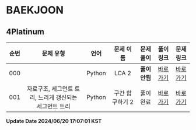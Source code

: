 # BAEKJOON

## 4Platinum

| 순번 | 문제 유형 | 언어 | 문제 이름 | 문제 풀이 | 풀이 링크 | 문제 링크 |
| :--: |:--: |:--: |:--: |:--: |:--: |:--: |
|000||Python|LCA 2|**풀이안됨**|[바로가기](https://github.com/westreed/ProgrammersAlgorithm/blob/main/BAEKJOON/4Platinum/LCA%202%20X.py)|[바로가기](https://www.acmicpc.net/problem/11438)|
|001|자료구조, 세그먼트 트리, 느리게 갱신되는 세그먼트 트리|Python|구간 합 구하기 2|풀이완료|[바로가기](https://github.com/westreed/ProgrammersAlgorithm/blob/main/BAEKJOON/4Platinum/%EA%B5%AC%EA%B0%84%20%ED%95%A9%20%EA%B5%AC%ED%95%98%EA%B8%B0%202.py)|[바로가기](https://www.acmicpc.net/problem/10999)|


**Update Date 2024/06/20 17:07:01 KST**